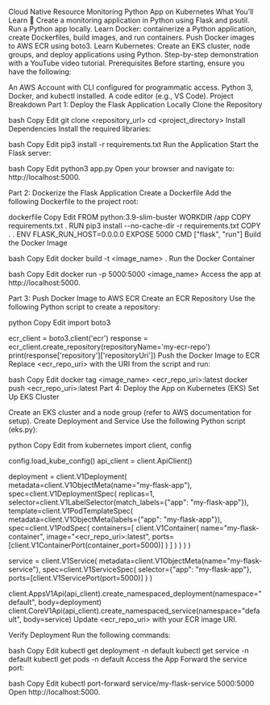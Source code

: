Cloud Native Resource Monitoring Python App on Kubernetes
What You’ll Learn 🤯
Create a monitoring application in Python using Flask and psutil.
Run a Python app locally.
Learn Docker: containerize a Python application, create Dockerfiles, build images, and run containers.
Push Docker images to AWS ECR using boto3.
Learn Kubernetes: Create an EKS cluster, node groups, and deploy applications using Python.
Step-by-step demonstration with a YouTube video tutorial.
Prerequisites
Before starting, ensure you have the following:

An AWS Account with CLI configured for programmatic access.
Python 3, Docker, and kubectl installed.
A code editor (e.g., VS Code).
Project Breakdown
Part 1: Deploy the Flask Application Locally
Clone the Repository

bash
Copy
Edit
git clone <repository_url>
cd <project_directory>
Install Dependencies Install the required libraries:

bash
Copy
Edit
pip3 install -r requirements.txt
Run the Application Start the Flask server:

bash
Copy
Edit
python3 app.py
Open your browser and navigate to: http://localhost:5000.

Part 2: Dockerize the Flask Application
Create a Dockerfile Add the following Dockerfile to the project root:

dockerfile
Copy
Edit
FROM python:3.9-slim-buster
WORKDIR /app
COPY requirements.txt .
RUN pip3 install --no-cache-dir -r requirements.txt
COPY . .
ENV FLASK_RUN_HOST=0.0.0.0
EXPOSE 5000
CMD ["flask", "run"]
Build the Docker Image

bash
Copy
Edit
docker build -t <image_name> .
Run the Docker Container

bash
Copy
Edit
docker run -p 5000:5000 <image_name>
Access the app at http://localhost:5000.

Part 3: Push Docker Image to AWS ECR
Create an ECR Repository Use the following Python script to create a repository:

python
Copy
Edit
import boto3

ecr_client = boto3.client('ecr')
response = ecr_client.create_repository(repositoryName='my-ecr-repo')
print(response['repository']['repositoryUri'])
Push the Docker Image to ECR Replace <ecr_repo_uri> with the URI from the script and run:

bash
Copy
Edit
docker tag <image_name> <ecr_repo_uri>:latest
docker push <ecr_repo_uri>:latest
Part 4: Deploy the App on Kubernetes (EKS)
Set Up EKS Cluster

Create an EKS cluster and a node group (refer to AWS documentation for setup).
Create Deployment and Service Use the following Python script (eks.py):

python
Copy
Edit
from kubernetes import client, config

config.load_kube_config()
api_client = client.ApiClient()

deployment = client.V1Deployment(
    metadata=client.V1ObjectMeta(name="my-flask-app"),
    spec=client.V1DeploymentSpec(
        replicas=1,
        selector=client.V1LabelSelector(match_labels={"app": "my-flask-app"}),
        template=client.V1PodTemplateSpec(
            metadata=client.V1ObjectMeta(labels={"app": "my-flask-app"}),
            spec=client.V1PodSpec(
                containers=[
                    client.V1Container(
                        name="my-flask-container",
                        image="<ecr_repo_uri>:latest",
                        ports=[client.V1ContainerPort(container_port=5000)]
                    )
                ]
            )
        )
    )
)

service = client.V1Service(
    metadata=client.V1ObjectMeta(name="my-flask-service"),
    spec=client.V1ServiceSpec(
        selector={"app": "my-flask-app"},
        ports=[client.V1ServicePort(port=5000)]
    )
)

client.AppsV1Api(api_client).create_namespaced_deployment(namespace="default", body=deployment)
client.CoreV1Api(api_client).create_namespaced_service(namespace="default", body=service)
Update <ecr_repo_uri> with your ECR image URI.

Verify Deployment Run the following commands:

bash
Copy
Edit
kubectl get deployment -n default
kubectl get service -n default
kubectl get pods -n default
Access the App Forward the service port:

bash
Copy
Edit
kubectl port-forward service/my-flask-service 5000:5000
Open http://localhost:5000.

